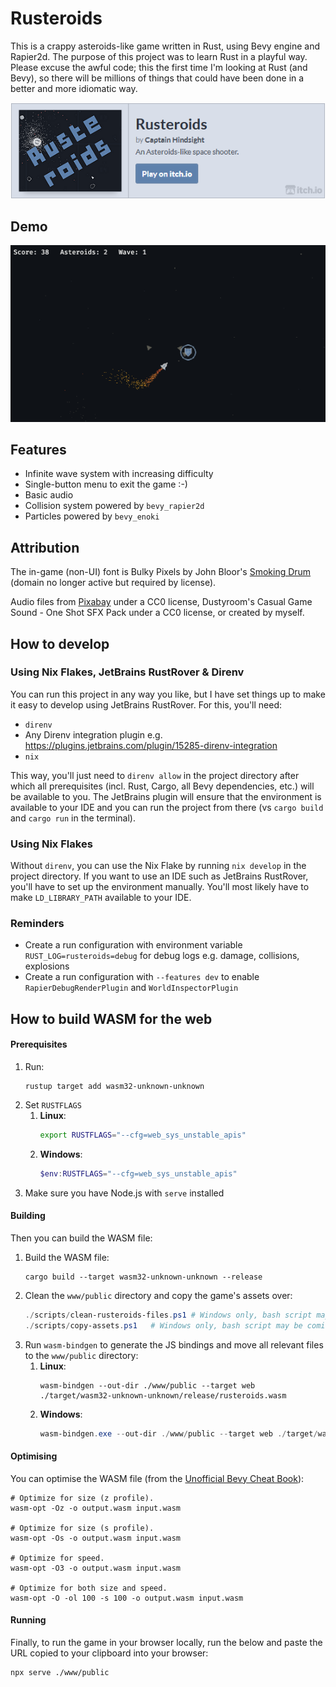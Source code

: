 # Rusteroids

This is a crappy asteroids-like game written in Rust, using Bevy engine and Rapier2d. The purpose of this project was to
learn Rust in a playful way. Please excuse the awful code; this the first time I'm looking at Rust (and Bevy), so there
will be millions of things that could have been done in a better and more idiomatic way.

[<img src="assets/ignore/itcho_io_button.png">](https://captainhindsight.itch.io/rusteroids)

## Demo

![Demo GIF](assets/ignore/demo.gif)

## Features

- Infinite wave system with increasing difficulty
- Single-button menu to exit the game :-)
- Basic audio
- Collision system powered by `bevy_rapier2d`
- Particles powered by `bevy_enoki`

## Attribution

The in-game (non-UI) font is Bulky Pixels by John Bloor's [Smoking Drum ](http://www.smokingdrum.com) (domain no longer
active but required by license).

Audio files from [Pixabay](https://pixabay.com) under a CC0 license, Dustyroom's Casual Game Sound - One Shot SFX Pack
under a CC0 license, or created by myself.

## How to develop

### Using Nix Flakes, JetBrains RustRover & Direnv

You can run this project in any way you like, but I have set things up to make it easy to develop using JetBrains
RustRover. For this, you'll need:

- `direnv`
- Any Direnv integration plugin e.g. https://plugins.jetbrains.com/plugin/15285-direnv-integration
- `nix`

This way, you'll just need to `direnv allow` in the project directory after which all prerequisites (incl. Rust, Cargo,
all Bevy dependencies, etc.) will be available to you. The JetBrains plugin will ensure that the environment is
available to your IDE and you can run the project from there (vs `cargo build` and `cargo run` in the terminal).

### Using Nix Flakes

Without `direnv`, you can use the Nix Flake by running `nix develop` in the project directory. If you want to use an IDE
such as JetBrains RustRover, you'll have to set up the environment manually. You'll most likely have to make
`LD_LIBRARY_PATH` available to your IDE.

### Reminders

- Create a run configuration with environment variable `RUST_LOG=rusteroids=debug` for debug logs e.g. damage,
  collisions, explosions
- Create a run configuration with `--features dev` to enable `RapierDebugRenderPlugin` and `WorldInspectorPlugin`

## How to build WASM for the web

#### Prerequisites

1. Run:
   ```shell
   rustup target add wasm32-unknown-unknown
   ```
2. Set `RUSTFLAGS`
    1. **Linux**:
       ```bash
       export RUSTFLAGS="--cfg=web_sys_unstable_apis"
       ```
    2. **Windows**:
       ```powershell
       $env:RUSTFLAGS="--cfg=web_sys_unstable_apis"
       ```
3. Make sure you have Node.js with `serve` installed

#### Building

Then you can build the WASM file:

1. Build the WASM file:
   ```shell
   cargo build --target wasm32-unknown-unknown --release
   ```
2. Clean the `www/public` directory and copy the game's assets over:
   ```powershell
   ./scripts/clean-rusteroids-files.ps1 # Windows only, bash script may be coming later
   ./scripts/copy-assets.ps1   # Windows only, bash script may be coming later
   ```
3. Run `wasm-bindgen` to generate the JS bindings and move all relevant files to the `www/public` directory:
    1. **Linux**:
       ```shell
       wasm-bindgen --out-dir ./www/public --target web ./target/wasm32-unknown-unknown/release/rusteroids.wasm
       ```
    2. **Windows**:
       ```powershell
       wasm-bindgen.exe --out-dir ./www/public --target web ./target/wasm32-unknown-unknown/release/rusteroids.wasm
       ```

#### Optimising

You can optimise the WASM file (from the
[Unofficial Bevy Cheat Book](https://bevy-cheatbook.github.io/platforms/wasm/size-opt.html)):

   ```shell
   # Optimize for size (z profile).
   wasm-opt -Oz -o output.wasm input.wasm
   
   # Optimize for size (s profile).
   wasm-opt -Os -o output.wasm input.wasm
   
   # Optimize for speed.
   wasm-opt -O3 -o output.wasm input.wasm
   
   # Optimize for both size and speed.
   wasm-opt -O -ol 100 -s 100 -o output.wasm input.wasm
   ```

#### Running

Finally, to run the game in your browser locally, run the below and paste the URL copied to your clipboard into your
browser:

```shell
npx serve ./www/public
```